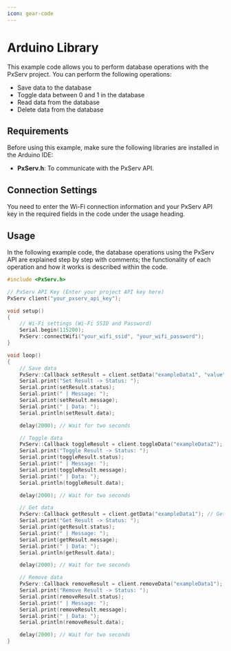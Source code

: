 ```yaml
---
icon: gear-code
---
```


# Arduino Library

This example code allows you to perform database operations with the PxServ project. You can perform the following operations:

- Save data to the database
- Toggle data between 0 and 1 in the database
- Read data from the database
- Delete data from the database

## Requirements

Before using this example, make sure the following libraries are installed in the Arduino IDE:

- **PxServ.h**: To communicate with the PxServ API.

## Connection Settings

You need to enter the Wi-Fi connection information and your PxServ API key in the required fields in the code under the usage heading.

## Usage

In the following example code, the database operations using the PxServ API are explained step by step with comments; the functionality of each operation and how it works is described within the code.

```cpp
#include <PxServ.h>

// PxServ API Key (Enter your project API key here)
PxServ client("your_pxserv_api_key");

void setup()
{
    // Wi-Fi settings (Wi-Fi SSID and Password)
    Serial.begin(115200);
    PxServ::connectWifi("your_wifi_ssid", "your_wifi_password");
}

void loop()
{
    // Save data
    PxServ::Callback setResult = client.setData("exampleData1", "value"); // Add "value" to the "exampleData1" key
    Serial.print("Set Result -> Status: ");
    Serial.print(setResult.status);
    Serial.print(" | Message: ");
    Serial.print(setResult.message);
    Serial.print(" | Data: ");
    Serial.println(setResult.data);

    delay(2000); // Wait for two seconds

    // Toggle data
    PxServ::Callback toggleResult = client.toggleData("exampleData2"); // Toggles the value of the “exampleData2” key between 0 and 1
    Serial.print("Toggle Result -> Status: ");
    Serial.print(toggleResult.status);
    Serial.print(" | Message: ");
    Serial.print(toggleResult.message);
    Serial.print(" | Data: ");
    Serial.println(toggleResult.data);

    delay(2000); // Wait for two seconds

    // Get data
    PxServ::Callback getResult = client.getData("exampleData1"); // Get the value for the "exampleData1" key
    Serial.print("Get Result -> Status: ");
    Serial.print(getResult.status);
    Serial.print(" | Message: ");
    Serial.print(getResult.message);
    Serial.print(" | Data: ");
    Serial.println(getResult.data);

    delay(2000); // Wait for two seconds

    // Remove data
    PxServ::Callback removeResult = client.removeData("exampleData1"); // Remove the "exampleData" key
    Serial.print("Remove Result -> Status: ");
    Serial.print(removeResult.status);
    Serial.print(" | Message: ");
    Serial.print(removeResult.message);
    Serial.print(" | Data: ");
    Serial.println(removeResult.data);

    delay(2000); // Wait for two seconds
}
```
